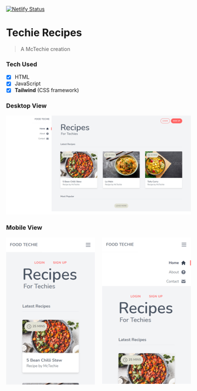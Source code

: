 [![Netlify Status](https://api.netlify.com/api/v1/badges/9066e4ab-2fc2-42cf-9d83-f7fbdc0f7aa9/deploy-status)](https://app.netlify.com/sites/mctechie-tw-recipes-page/deploys)

# Techie Recipes

> A McTechie creation

### Tech Used

- [x] HTML
- [x] JavaScript
- [x] **Tailwind** (CSS framework)

### Desktop View

![Recipes](./assets/desktop_view.png)

### Mobile View

<img src="./assets/mobile_view_1.png" width="48%"> <img src="./assets/mobile_view_2.png" width="48%" align="right">
